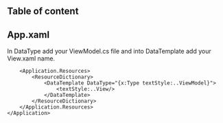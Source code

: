 ## Table of content



## App.xaml

In DataType add your ViewModel.cs file and into DataTemplate add your View.xaml name.

```xaml
    <Application.Resources>
        <ResourceDictionary>
            <DataTemplate DataType="{x:Type textStyle:..ViewModel}">
                <textStyle:..View/>
            </DataTemplate>
        </ResourceDictionary>
    </Application.Resources>
</Application>
```

